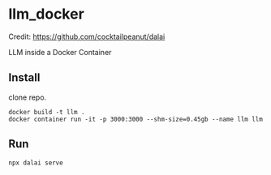 # llm_docker

Credit: https://github.com/cocktailpeanut/dalai

LLM inside a Docker Container

## Install

clone repo.

    docker build -t llm .
    docker container run -it -p 3000:3000 --shm-size=0.45gb --name llm llm

## Run

    npx dalai serve
